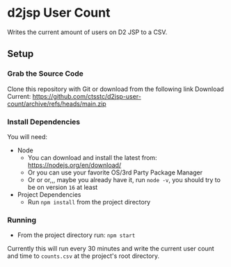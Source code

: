 # d2jsp User Count
Writes the current amount of users on D2 JSP to a CSV.

## Setup

### Grab the Source Code

Clone this repository with Git or download from the following link
Download Current: https://github.com/ctsstc/d2jsp-user-count/archive/refs/heads/main.zip

### Install Dependencies

You will need:

- Node
  - You can download and install the latest from: https://nodejs.org/en/download/
  - Or you can use your favorite OS/3rd Party Package Manager
  - Or or or,,, maybe you already have it, run `node -v`, you should try to be on version `16` at least
- Project Dependencies
  - Run `npm install` from the project directory


### Running

- From the project directory run: `npm start`

Currently this will run every 30 minutes and write the current user count and time to `counts.csv` at the project's root directory.
